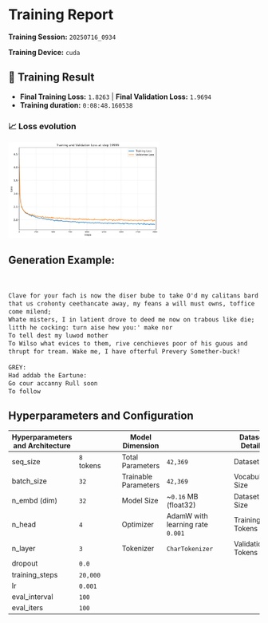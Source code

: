 # Training Report

**Training Session:** `20250716_0934`

**Training Device:** `cuda`

## 🎯 Training Result

- **Final Training Loss:** `1.8263` | **Final Validation Loss:** `1.9694`
- **Training duration:** `0:08:48.160538`

### 📈 Loss evolution

<img src="losses.png" alt="Training and Validation Loss" width="60%"/>

## Generation Example:
```


Clave for your fach is now the diser bube to take O'd my calitans bard that us crohonty ceethancate away, my feans a will must owns, toffice come milend;
Whate misters, I in latient drove to deed me now on trabous like die; litth he cocking: turn aise hew you:' make nor
To tell dest my luwod mother
To Wilso what evices to them, rive cenchieves poor of his guous and thrupt for tream. Wake me, I have ofterful Prevery Somether-buck!

GREY:
Had addab the Eartune:
Go cour accanny Rull soon
To follow
```

## Hyperparameters and Configuration

| Hyperparameters and Architecture |                            | | | Model Dimension         |                                                  | | | Dataset Details      |                                                            |
|----------------------------------|----------------------------|-|-|-------------------------|--------------------------------------------------|-|-|----------------------|------------------------------------------------------------|
| seq_size                       | `8` tokens   | | | Total Parameters        | `42,369`                               | | | Dataset              | `data/tinyshakespeare.txt`                                              |
| batch_size                     | `32`        | | | Trainable Parameters    | `42,369`                           | | | Vocabulary Size      | `65` tokens                                    |
| n_embd (dim)                   | `32`            | | | Model Size              | ~`0.16` MB (float32)  | | | Dataset Size         | `1,115,394` tokens               |
| n_head                      | `4`         | | | Optimizer               | AdamW with learning rate `0.001`| | | Training Tokens      | `1,003,854` tokens (90.0%)|
| n_layer                       | `3`          | | | Tokenizer               | `CharTokenizer`                        | | | Validation Tokens    | `111,540` tokens (10.0%)|
| dropout                        | `0.0`           | | |                         |                                                  | | |                      |                                                            |
| training_steps                 | `20,000`  | | |                         |                                                  | | |                      |                                                            |
| lr                  | `0.001`     | | |                         |                                                  | | |                      |                                                            |
| eval_interval                  | `100`     | | |                         |                                                  | | |                      |                                                            |
| eval_iters                     | `100`        | | |                         |                                                  | | |                      |                                                            |


    